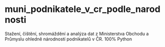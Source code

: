 # muni_podnikatele_v_cr_podle_narodnosti
Stažení, čištění, shromáždění a analýza dat z Ministerstva Obchodu a Průmyslu ohledně národností podnikatelů v ČR. 100% Python
